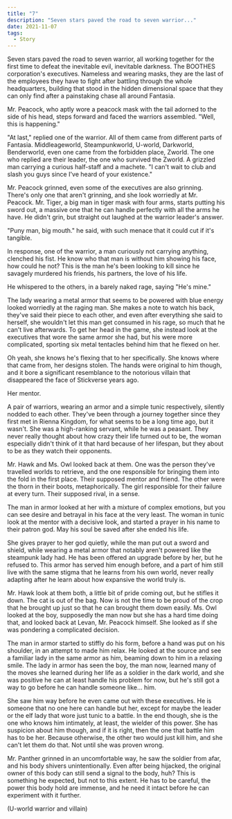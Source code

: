 ```yaml
---
title: "7"
description: "Seven stars paved the road to seven warrior..."
date: 2021-11-07
tags:
  - Story
---
```



Seven stars paved the road to seven warrior, all working together for the first time to defeat the inevitable evil, inevitable darkness. The BOOTHES corporation's executives. Nameless and wearing masks, they are the last of the employees they have to fight after battling through the whole headquarters, building that stood in the hidden dimensional space that they can only find after a painstaking chase all around Fantasia.

Mr. Peacock, who aptly wore a peacock mask with the tail adorned to the side of his head, steps forward and faced the warriors assembled. "Well, this is happening."

"At last," replied one of the warrior. All of them came from different parts of Fantasia. Middleageworld, Steampunkworld, U-world, Darkworld, Benderworld, even one came from the forbidden place, Zworld. The one who replied are their leader, the one who survived the Zworld. A grizzled man carrying a curious half-staff and a machete. "I can't wait to club and slash you guys since I've heard of your existence."

Mr. Peacock grinned, even some of the executives are also grinning. There's only one that aren't grinning, and she look worriedly at Mr. Peacock. Mr. Tiger, a big man in tiger mask with four arms, starts putting his sword out, a massive one that he can handle perfectly with all the arms he have. He didn't grin, but straight out laughed at the warrior leader's answer. 

"Puny man, big mouth." he said, with such menace that it could cut if it's tangible. 

In response, one of the warrior, a man curiously not carrying anything, clenched his fist. He know who that man is without him showing his face, how could he not? This is the man he's been looking to kill since he savagely murdered his friends, his partners, the love of his life. 

He whispered to the others, in a barely naked rage, saying "He's mine."

The lady wearing a metal armor that seems to be powered with blue energy looked worriedly at the raging man. She makes a note to watch his back, they've said their piece to each other, and even after everything she said to herself, she wouldn't let this man get consumed in his rage, so much that he can't live afterwards. To get her head in the game, she instead look at the executives that wore the same armor she had, but his were more complicated, sporting six metal tentacles behind him that he flexed on her.

Oh yeah, she knows he's flexing that to her specifically. She knows where that came from, her designs stolen. The hands were original to him though, and it bore a significant resemblance to the notorious villain that disappeared the face of Stickverse years ago.

Her mentor.

A pair of warriors, wearing an armor and a simple tunic respectively, silently nodded to each other. They've been through a journey together since they first met in Rienna Kingdom, for what seems to be a long time ago, but it wasn't. She was a high-ranking servant, while he was a peasant. They never really thought about how crazy their life turned out to be, the woman especially didn't think of it that hard because of her lifespan, but they about to be as they watch their opponents.

Mr. Hawk and Ms. Owl looked back at them. One was the person they've travelled worlds to retrieve, and the one responsible for bringing them into the fold in the first place. Their supposed mentor and friend. The other were the thorn in their boots, metaphorically. The girl responsible for their failure at every turn. Their supposed rival, in a sense.

The man in armor looked at her with a mixture of complex emotions, but you can see desire and betrayal in his face at the very least. The woman in tunic look at the mentor with a decisive look, and started a prayer in his name to their patron god. May his soul be saved after she ended his life.

She gives prayer to her god quietly, while the man put out a sword and shield, while wearing a metal armor that notably aren't powered like the steampunk lady had. He has been offered an upgrade before by her, but he refused to. This armor has served him enough before, and a part of him still live with the same stigma that he learns from his own world, never really adapting after he learn about how expansive the world truly is.

Mr. Hawk look at them both, a little bit of pride coming out, but he stifles it down. The cat is out of the bag. Now is not the time to be proud of the crop that he brought up just so that he can brought them down easily. Ms. Owl looked at the boy, supposedly the man now but she has a hard time doing that, and looked back at Levan, Mr. Peacock himself. She looked as if she was pondering a complicated decision.

The man in armor started to stiffly do his form, before a hand was put on his shoulder, in an attempt to made him relax. He looked at the source and see a familiar lady in the same armor as him, beaming down to him in a relaxing smile. The lady in armor has seen the boy, the man now, learned many of the moves she learned during her life as a soldier in the dark world, and she was positive he can at least handle his problem for now, but he's still got a way to go before he can handle someone like... him.

She saw him way before he even came out with these executives. He is someone that no one here can handle but her, except for maybe the leader or the elf lady that wore just tunic to a battle. In the end though, she is the one who knows him intimately, at least, the wielder of this power. She has suspicion about him though, and if it is right, then the one that battle him has to be her. Because otherwise, the other two would just kill him, and she can't let them do that. Not until she was proven wrong.

Mr. Panther grinned in an uncomfortable way, he saw the soldier from afar, and his body shivers unintentionally. Even after being hijacked, the original owner of this body can still send a signal to the body, huh? This is something he expected, but not to this extent. He has to be careful, the power this body hold are immense, and he need it intact before he can experiment with it further.

(U-world warrior and villain)